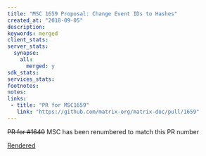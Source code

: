 ```yaml
---
title: "MSC 1659 Proposal: Change Event IDs to Hashes"
created_at: "2018-09-05"
description:
keywords: merged
client_stats:
server_stats:
  synapse:
    all:
      merged: y
sdk_stats:
services_stats:
footnotes:
notes:
links:
 - title: "PR for MSC1659"
   link: "https://github.com/matrix-org/matrix-doc/pull/1659"
---
```

~~PR for #1640~~ MSC has been renumbered to match this PR number

[Rendered](https://github.com/matrix-org/matrix-doc/blob/erikj/event_id_hashes/proposals/1659-event-id-as-hashes.md)
